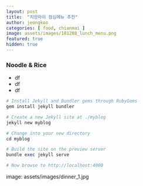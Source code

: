 ```yaml
---
layout: post
title:  "치앙마이 점심메뉴 추천"
author: jeongkoo
categories: [ food, chianmai ]
image: assets/images/181208_lunch_menu.png
featured: true
hidden: true
---
```


### Noodle & Rice 

- df
- df
- df 



```ruby
# Install Jekyll and Bundler gems through RubyGems
gem install jekyll bundler

# Create a new Jekyll site at ./myblog
jekyll new myblog

# Change into your new directory
cd myblog

# Build the site on the preview server
bundle exec jekyll serve

# Now browse to http://localhost:4000
```


image: assets/images/dinner_1.jpg